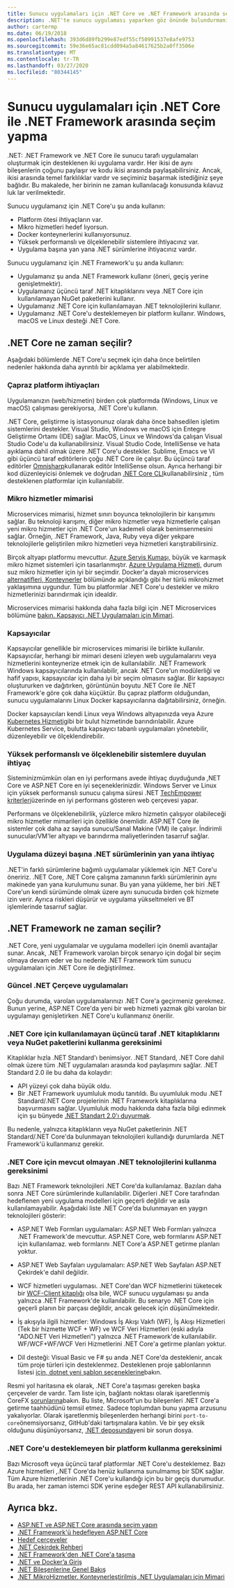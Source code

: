 ```yaml
---
title: Sunucu uygulamaları için .NET Core ve .NET Framework arasında seçim yapın
description: .NET'te sunucu uygulaması yaparken göz önünde bulundurmanız gereken bir kılavuz.
author: cartermp
ms.date: 06/19/2018
ms.openlocfilehash: 393d6d89fb299e87edf55cf50991537e8afe9753
ms.sourcegitcommit: 59e36e65ac81cdd094a5a84617625b2a0ff3506e
ms.translationtype: MT
ms.contentlocale: tr-TR
ms.lasthandoff: 03/27/2020
ms.locfileid: "80344145"
---
```

# <a name="choosing-between-net-core-and-net-framework-for-server-apps"></a>Sunucu uygulamaları için .NET Core ile .NET Framework arasında seçim yapma

.NET: .NET Framework ve .NET Core ile sunucu tarafı uygulamaları oluşturmak için desteklenen iki uygulama vardır. Her ikisi de aynı bileşenlerin çoğunu paylaşır ve kodu ikisi arasında paylaşabilirsiniz. Ancak, ikisi arasında temel farklılıklar vardır ve seçiminiz başarmak istediğiniz şeye bağlıdır.  Bu makalede, her birinin ne zaman kullanılacağı konusunda kılavuz luk lar verilmektedir.

Sunucu uygulamanız için .NET Core'u şu anda kullanın:

- Platform ötesi ihtiyaçların var.
- Mikro hizmetleri hedef lıyorsun.
- Docker konteynerlerini kullanıyorsunuz.
- Yüksek performanslı ve ölçeklenebilir sistemlere ihtiyacınız var.
- Uygulama başına yan yana .NET sürümlerine ihtiyacınız vardır.

Sunucu uygulamanız için .NET Framework'u şu anda kullanın:

- Uygulamanız şu anda .NET Framework kullanır (öneri, geçiş yerine genişletmektir).
- Uygulamanız üçüncü taraf .NET kitaplıklarını veya .NET Core için kullanılamayan NuGet paketlerini kullanır.
- Uygulamanız .NET Core için kullanılamayan .NET teknolojilerini kullanır.
- Uygulamanız .NET Core'u desteklemeyen bir platform kullanır. Windows, macOS ve Linux desteği .NET Core.

## <a name="when-to-choose-net-core"></a>.NET Core ne zaman seçilir?

Aşağıdaki bölümlerde .NET Core'u seçmek için daha önce belirtilen nedenler hakkında daha ayrıntılı bir açıklama yer alabilmektedir.

### <a name="cross-platform-needs"></a>Çapraz platform ihtiyaçları

Uygulamanızın (web/hizmetin) birden çok platformda (Windows, Linux ve macOS) çalışması gerekiyorsa, .NET Core'u kullanın.

.NET Core, geliştirme iş istasyonunuz olarak daha önce bahsedilen işletim sistemlerini destekler. Visual Studio, Windows ve macOS için Entegre Geliştirme Ortamı (IDE) sağlar. MacOS, Linux ve Windows'da çalışan Visual Studio Code'u da kullanabilirsiniz. Visual Studio Code, IntelliSense ve hata ayıklama dahil olmak üzere .NET Core'u destekler. Sublime, Emacs ve VI gibi üçüncü taraf editörlerin çoğu .NET Core ile çalışır. Bu üçüncü taraf editörler [Omnisharp](https://www.omnisharp.net/)kullanarak editör IntelliSense olsun. Ayrıca herhangi bir kod düzenleyicisi önlemek ve doğrudan [.NET Core CLI](../core/tools/index.md)kullanabilirsiniz , tüm desteklenen platformlar için kullanılabilir.

### <a name="microservices-architecture"></a>Mikro hizmetler mimarisi

Microservices mimarisi, hizmet sınırı boyunca teknolojilerin bir karışımını sağlar. Bu teknoloji karışımı, diğer mikro hizmetler veya hizmetlerle çalışan yeni mikro hizmetler için .NET Core'un kademeli olarak benimsenmesini sağlar. Örneğin, .NET Framework, Java, Ruby veya diğer yekpare teknolojilerle geliştirilen mikro hizmetleri veya hizmetleri karıştırabilirsiniz.

Birçok altyapı platformu mevcuttur. [Azure Servis Kumaşı,](https://azure.microsoft.com/services/service-fabric/) büyük ve karmaşık mikro hizmet sistemleri için tasarlanmıştır. [Azure Uygulama Hizmeti,](https://azure.microsoft.com/services/app-service/) durum suz mikro hizmetler için iyi bir seçimdir. Docker'a dayalı microservices [alternatifleri, Konteynerler](#containers) bölümünde açıklandığı gibi her türlü mikrohizmet yaklaşımına uygundur. Tüm bu platformlar .NET Core'u destekler ve mikro hizmetlerinizi barındırmak için idealdir.

Microservices mimarisi hakkında daha fazla bilgi için .NET Microservices bölümüne [bakın. Kapsayıcı .NET Uygulamaları için Mimari](../architecture/microservices/index.md).

### <a name="containers"></a>Kapsayıcılar

Kapsayıcılar genellikle bir microservices mimarisi ile birlikte kullanılır. Kapsayıcılar, herhangi bir mimari deseni izleyen web uygulamalarını veya hizmetlerini konteynerize etmek için de kullanılabilir. .NET Framework Windows kapsayıcılarında kullanılabilir, ancak .NET Core'un modülerliği ve hafif yapısı, kapsayıcılar için daha iyi bir seçim olmasını sağlar. Bir kapsayıcı oluştururken ve dağıtırken, görüntünün boyutu .NET Core ile .NET Framework'e göre çok daha küçüktür. Bu çapraz platform olduğundan, sunucu uygulamalarını Linux Docker kapsayıcılarına dağıtabilirsiniz, örneğin.

Docker kapsayıcıları kendi Linux veya Windows altyapınızda veya Azure [Kubernetes Hizmeti](https://azure.microsoft.com/services/kubernetes-service/)gibi bir bulut hizmetinde barındırılabilir. Azure Kubernetes Service, bulutta kapsayıcı tabanlı uygulamaları yönetebilir, düzenleyebilir ve ölçeklendirebilir.

### <a name="a-need-for-high-performance-and-scalable-systems"></a>Yüksek performanslı ve ölçeklenebilir sistemlere duyulan ihtiyaç

Sisteminizmümkün olan en iyi performans avede ihtiyaç duyduğunda ,NET Core ve ASP.NET Core en iyi seçeneklerinizdir. Windows Server ve Linux için yüksek performanslı sunucu çalışma süresi .NET [TechEmpower kriterleri](https://www.techempower.com/benchmarks/#hw=ph&test=plaintext)üzerinde en iyi performans gösteren web çerçevesi yapar.

Performans ve ölçeklenebilirlik, yüzlerce mikro hizmetin çalışıyor olabileceği mikro hizmetler mimarileri için özellikle önemlidir. ASP.NET Core ile sistemler çok daha az sayıda sunucu/Sanal Makine (VM) ile çalışır. İndirimli sunucular/VM'ler altyapı ve barındırma maliyetlerinden tasarruf sağlar.

### <a name="a-need-for-side-by-side-of-net-versions-per-application-level"></a>Uygulama düzeyi başına .NET sürümlerinin yan yana ihtiyaç

.NET'in farklı sürümlerine bağımlı uygulamalar yüklemek için .NET Core'u öneririz. .NET Core, .NET Core çalışma zamanının farklı sürümlerinin aynı makinede yan yana kurulumunu sunar. Bu yan yana yükleme, her biri .NET Core'un kendi sürümünde olmak üzere aynı sunucuda birden çok hizmete izin verir. Ayrıca riskleri düşürür ve uygulama yükseltmeleri ve BT işlemlerinde tasarruf sağlar.

## <a name="when-to-choose-net-framework"></a>.NET Framework ne zaman seçilir?

.NET Core, yeni uygulamalar ve uygulama modelleri için önemli avantajlar sunar. Ancak, .NET Framework varolan birçok senaryo için doğal bir seçim olmaya devam eder ve bu nedenle .NET Framework tüm sunucu uygulamaları için .NET Core ile değiştirilmez.

### <a name="current-net-framework-applications"></a>Güncel .NET Çerçeve uygulamaları

Çoğu durumda, varolan uygulamalarınızı .NET Core'a geçirmeniz gerekmez. Bunun yerine, ASP.NET Core'da yeni bir web hizmeti yazmak gibi varolan bir uygulamayı genişletirken .NET Core'u kullanmanız önerilir.

### <a name="a-need-to-use-third-party-net-libraries-or-nuget-packages-not-available-for-net-core"></a>.NET Core için kullanılamayan üçüncü taraf .NET kitaplıklarını veya NuGet paketlerini kullanma gereksinimi

Kitaplıklar hızla .NET Standard'ı benimsiyor. .NET Standard, .NET Core dahil olmak üzere tüm .NET uygulamaları arasında kod paylaşımını sağlar. .NET Standard 2.0 ile bu daha da kolaydır:

- API yüzeyi çok daha büyük oldu.
- Bir .NET Framework uyumluluk modu tanıtıldı. Bu uyumluluk modu .NET Standard/.NET Core projelerinin .NET Framework kitaplıklarına başvurmasını sağlar. Uyumluluk modu hakkında daha fazla bilgi edinmek için şu bünyede [.NET Standart 2.0'ı duyurmak](https://devblogs.microsoft.com/dotnet/announcing-net-standard-2-0/).

Bu nedenle, yalnızca kitaplıkların veya NuGet paketlerinin .NET Standard/.NET Core'da bulunmayan teknolojileri kullandığı durumlarda .NET Framework'ü kullanmanız gerekir.

### <a name="a-need-to-use-net-technologies-not-available-for-net-core"></a>.NET Core için mevcut olmayan .NET teknolojilerini kullanma gereksinimi

Bazı .NET Framework teknolojileri .NET Core'da kullanılamaz. Bazıları daha sonra .NET Core sürümlerinde kullanılabilir. Diğerleri .NET Core tarafından hedeflenen yeni uygulama modelleri için geçerli değildir ve asla kullanılamayabilir. Aşağıdaki liste .NET Core'da bulunmayan en yaygın teknolojileri gösterir:

- ASP.NET Web Formları uygulamaları: ASP.NET Web Formları yalnızca .NET Framework'de mevcuttur. ASP.NET Core, web formlarını ASP.NET için kullanılamaz. web formlarını .NET Core'a ASP.NET getirme planları yoktur.

- ASP.NET Web Sayfaları uygulamaları: ASP.NET Web Sayfaları ASP.NET Çekirdek'e dahil değildir.

- WCF hizmetleri uygulaması. .NET Core'dan WCF hizmetlerini tüketecek bir [WCF-Client kitaplığı](https://github.com/dotnet/wcf) olsa bile, WCF sunucu uygulaması şu anda yalnızca .NET Framework'de kullanılabilir. Bu senaryo .NET Core için geçerli planın bir parçası değildir, ancak gelecek için düşünülmektedir.

- İş akışıyla ilgili hizmetler: Windows İş Akışı Vakfı (WF), İş Akışı Hizmetleri (Tek bir hizmette WCF + WF) ve WCF Veri Hizmetleri (eski adıyla "ADO.NET Veri Hizmetleri") yalnızca .NET Framework'de kullanılabilir.  WF/WCF+WF/WCF Veri Hizmetlerini .NET Core'a getirme planları yoktur.

- Dil desteği: Visual Basic ve F# şu anda .NET Core'da desteklenir, ancak tüm proje türleri için desteklenmez. Desteklenen proje şablonlarının listesi [için, dotnet yeni şablon seçeneklerine](../core/tools/dotnet-new.md#arguments)bakın.

Resmi yol haritasına ek olarak, .NET Core'a taşıması gereken başka çerçeveler de vardır. Tam liste için, bağlantı noktası olarak işaretlenmiş CoreFX [sorunlarına](https://github.com/dotnet/corefx/issues?q=is%3Aopen+is%3Aissue+label%3Aport-to-core)bakın. Bu liste, Microsoft'un bu bileşenleri .NET Core'a getirme taahhüdünü temsil etmez. Sadece toplumdan bunu yapma arzusunu yakalıyorlar. Olarak işaretlenmiş bileşenlerden herhangi birini `port-to-core`önemsiyorsanız, GitHub'daki tartışmalara katılın. Ve bir şey eksik olduğunu düşünüyorsanız, [.NET deposunda](https://github.com/dotnet/runtime/issues/new)yeni bir sorun dosya.

### <a name="a-need-to-use-a-platform-that-doesnt-support-net-core"></a>.NET Core'u desteklemeyen bir platform kullanma gereksinimi

Bazı Microsoft veya üçüncü taraf platformlar .NET Core'u desteklemez. Bazı Azure hizmetleri ,.NET Core'da henüz kullanıma sunulmamış bir SDK sağlar. Tüm Azure hizmetlerinin .NET Core'u kullandığı için bu bir geçiş durumudur. Bu arada, her zaman istemci SDK yerine eşdeğer REST API kullanabilirsiniz.

## <a name="see-also"></a>Ayrıca bkz.

- [ASP.NET ve ASP.NET Core arasında seçim yapın](/aspnet/core/choose-aspnet-framework)
- [.NET Framework'ü hedefleyen ASP.NET Core](/aspnet/core#aspnet-core-targeting-net-framework)
- [Hedef çerçeveler](frameworks.md)
- [.NET Çekirdek Rehberi](../core/index.yml)
- [.NET Framework'den .NET Core'a taşıma](../core/porting/index.md)
- [.NET ve Docker’a Giriş](../core/docker/introduction.md)
- [.NET Bileşenlerine Genel Bakış](components.md)
- [.NET MikroHizmetler. Konteynerleştirilmiş .NET Uygulamaları için Mimari](../architecture/microservices/index.md)

